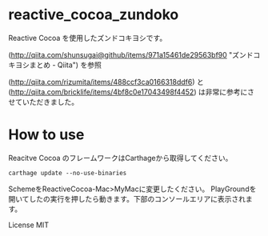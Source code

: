 # reactive_cocoa_zundoko
Reactive Cocoa を使用したズンドコキヨシです。


(http://qiita.com/shunsugai@github/items/971a15461de29563bf90 "ズンドコキヨシまとめ - Qiita") を参照

(http://qiita.com/rizumita/items/488ccf3ca0166318ddf6) と (http://qiita.com/bricklife/items/4bf8c0e17043498f4452) は非常に参考にさせていただきました。

# How to use
Reacitve Cocoa のフレームワークはCarthageから取得してください。
```
carthage update --no-use-binaries
```
SchemeをReactiveCocoa-Mac>MyMacに変更したください。
PlayGroundを開いてしたの実行を押したら動きます。下部のコンソールエリアに表示されます。



License MIT
